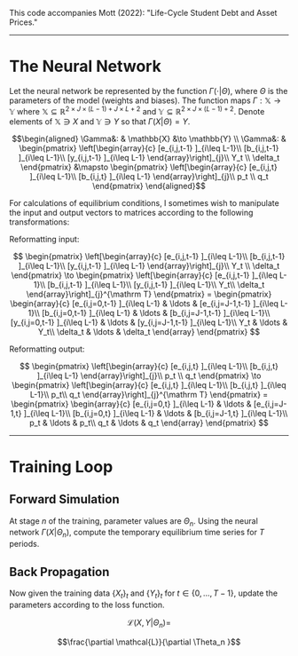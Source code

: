 This code accompanies Mott (2022): "Life-Cycle Student Debt and Asset Prices."

---
# The Neural Network
Let the neural network be represented by the function $\Gamma(\cdot|\Theta)$, where $\Theta$ is the parameters of the model (weights and biases). The function maps $\Gamma: \mathbb{X} \to \mathbb{Y}$ where $\mathbb{X} \subseteq \mathbb{R}^{2\times J\times (L-1) + J\times L + 2}$ and $\mathbb{Y} \subseteq \mathbb{R}^{2\times J\times (L-1) + 2 }$. Denote elements of $\mathbb{X} \ni X$ and $\mathbb{Y} \ni Y$ so that $\Gamma(X|\Theta)=Y$.

$$\begin{aligned}
\Gamma&: & \mathbb{X} &\to \mathbb{Y} \\
\Gamma&: & \begin{pmatrix}
\left[\begin{array}{c}
[e_{i,j,t-1} ]_{i\leq L-1}\\
[b_{i,j,t-1} ]_{i\leq L-1}\\
[y_{i,j,t-1} ]_{i\leq L-1}
\end{array}\right]_{j}\\
Y_t \\
\delta_t
\end{pmatrix} &\mapsto 
\begin{pmatrix}
\left[\begin{array}{c}
[e_{i,j,t} ]_{i\leq L-1}\\
[b_{i,j,t} ]_{i\leq L-1}
\end{array}\right]_{j}\\
p_t \\
q_t
\end{pmatrix}
\end{aligned}$$

For calculations of equilibrium conditions, I sometimes wish to manipulate the input and output vectors to matrices according to the following transformations:

Reformatting input:

$$ \begin{pmatrix}
\left[\begin{array}{c}
[e_{i,j,t-1} ]_{i\leq L-1}\\
[b_{i,j,t-1} ]_{i\leq L-1}\\
[y_{i,j,t-1} ]_{i\leq L-1}
\end{array}\right]_{j}\\
Y_t \\
\delta_t
\end{pmatrix} \to \begin{pmatrix}
\left[\begin{array}{c}
[e_{i,j,t-1} ]_{i\leq L-1}\\
[b_{i,j,t-1} ]_{i\leq L-1}\\
[y_{i,j,t-1} ]_{i\leq L-1}\\
Y_t\\
\delta_t
\end{array}\right]_{j}^{\mathrm T} 
\end{pmatrix} =
\begin{pmatrix}
\begin{array}{c}
[e_{i,j=0,t-1} ]_{i\leq L-1} & \ldots & [e_{i,j=J-1,t-1} ]_{i\leq L-1}\\
[b_{i,j=0,t-1} ]_{i\leq L-1} & \ldots & [b_{i,j=J-1,t-1} ]_{i\leq L-1}\\
[y_{i,j=0,t-1} ]_{i\leq L-1} & \ldots & [y_{i,j=J-1,t-1} ]_{i\leq L-1}\\
Y_t       & \ldots & Y_t\\
\delta_t  & \ldots & \delta_t
\end{array}
\end{pmatrix} $$

Reformatting output:

$$ \begin{pmatrix}
\left[\begin{array}{c}
[e_{i,j,t} ]_{i\leq L-1}\\
[b_{i,j,t} ]_{i\leq L-1}
\end{array}\right]_{j}\\
p_t \\
q_t
\end{pmatrix} \to \begin{pmatrix}
\left[\begin{array}{c}
[e_{i,j,t} ]_{i\leq L-1}\\
[b_{i,j,t} ]_{i\leq L-1}\\
p_t\\
q_t
\end{array}\right]_{j}^{\mathrm T}
\end{pmatrix} =
\begin{pmatrix}
\begin{array}{c}
[e_{i,j=0,t} ]_{i\leq L-1} & \ldots & [e_{i,j=J-1,t} ]_{i\leq L-1}\\
[b_{i,j=0,t} ]_{i\leq L-1} & \ldots & [b_{i,j=J-1,t} ]_{i\leq L-1}\\
p_t & \ldots & p_t\\
q_t & \ldots & q_t
\end{array}
\end{pmatrix} $$

---
# Training Loop
## Forward Simulation
At stage $n$ of the training, parameter values are $\Theta_n$. Using the neural network $\Gamma(X|\Theta_n)$, compute the temporary equilibrium time series for $T$ periods. 

## Back Propagation
Now given the training data $\{X_t\}_t$ and $\{Y_t\}_t$ for $t \in \{0,\ldots,T-1\}$, update the parameters according to the loss function. 

$$\mathcal{L}(X,Y|\Theta_n) = $$

$$\frac{\partial \mathcal{L}}{\partial \Theta_n }$$
